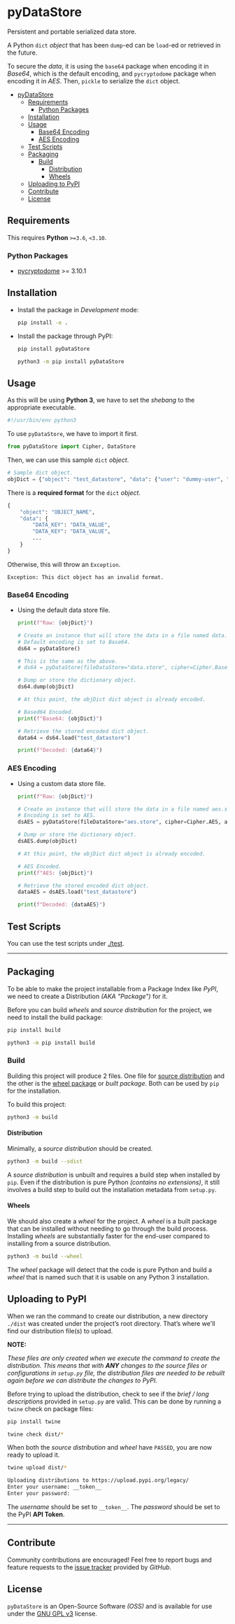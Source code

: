 # pyDataStore

Persistent and portable serialized data store.

A Python `dict` *object* that has been `dump`-ed can be `load`-ed or retrieved in the future.

To secure the *data*, it is using the `base64` package when encoding it in *Base64*, which is the default encoding, and `pycryptodome` package when encoding it in *AES*. Then, `pickle` to serialize the `dict` object.

- [pyDataStore](#pydatastore)
  - [Requirements](#requirements)
    - [Python Packages](#python-packages)
  - [Installation](#installation)
  - [Usage](#usage)
    - [Base64 Encoding](#base64-encoding)
    - [AES Encoding](#aes-encoding)
  - [Test Scripts](#test-scripts)
  - [Packaging](#packaging)
    - [Build](#build)
      - [Distribution](#distribution)
      - [Wheels](#wheels)
  - [Uploading to PyPI](#uploading-to-pypi)
  - [Contribute](#contribute)
  - [License](#license)

## Requirements

This requires **Python** `>=3.6`, `<3.10`.

### Python Packages

- [pycryptodome](https://pypi.org/project/pycryptodome/) >= 3.10.1

## Installation

- Install the package in *Development* mode:

    ```bash
    pip install -e .
    ```

- Install the package through PyPI:

    ```bash
    pip install pyDataStore
    ```

    ```bash
    python3 -m pip install pyDataStore
    ```

## Usage

As this will be using **Python 3**, we have to set the *shebang* to the appropriate executable.

```bash
#!/usr/bin/env python3
```

To use `pyDataStore`, we have to import it first.

```python
from pyDataStore import Cipher, DataStore
```

Then, we can use this sample `dict` *object*.

```python
# Sample dict object.
objDict = {"object": "test_datastore", "data": {"user": "dummy-user", "pass": "123qwe456asd789zxc"}}
```

There is a **required format** for the `dict` *object*.

```python
{
    "object": "OBJECT_NAME",
    "data": {
        "DATA_KEY": "DATA_VALUE",
        "DATA_KEY": "DATA_VALUE",
        ...
    }
}
```

Otherwise, this will throw an `Exception`.

```text
Exception: This dict object has an invalid format.
```

### Base64 Encoding

- Using the default data store file.

    ```python
    print(f"Raw: {objDict}")

    # Create an instance that will store the data in a file named data.store (default).
    # Default encoding is set to Base64.
    ds64 = pyDataStore()

    # This is the same as the above.
    # ds64 = pyDataStore(fileDataStore="data.store", cipher=Cipher.Base64)

    # Dump or store the dictionary object.
    ds64.dump(objDict)

    # At this point, the objDict dict object is already encoded.

    # Based64 Encoded.
    print(f"Base64: {objDict}")

    # Retrieve the stored encoded dict object.
    data64 = ds64.load("test_datastore")

    print(f"Decoded: {data64}")
    ```

### AES Encoding

- Using a custom data store file.

    ```python
    print(f"Raw: {objDict}")

    # Create an instance that will store the data in a file named aes.store.
    # Encoding is set to AES.
    dsAES = pyDataStore(fileDataStore="aes.store", cipher=Cipher.AES, aesKey="SPECIFY_AN_AES_KEY_HERE")

    # Dump or store the dictionary object.
    dsAES.dump(objDict)

    # At this point, the objDict dict object is already encoded.

    # AES Encoded.
    print(f"AES: {objDict}")

    # Retrieve the stored encoded dict object.
    dataAES = dsAES.load("test_datastore")

    print(f"Decoded: {dataAES}")
    ```

## Test Scripts

You can use the test scripts under [./test](https://github.com/kakaiba-talaga/pyDataStore/blob/main/tests/readme.md).

---

## Packaging

To be able to make the project installable from a Package Index like *PyPI*, we need to create a Distribution *(AKA "Package")* for it.

Before you can build *wheels* and *source distribution* for the project, we need to install the build package:

```bash
pip install build
```

```bash
python3 -m pip install build
```

### Build

Building this project will produce 2 files. One file for [source distribution](#distribution) and the other is the [wheel package](#wheels) or _built package_. Both can be used by `pip` for the installation.

To build this project:

```bash
python3 -m build
```

#### Distribution

Minimally, a *source distribution* should be created.

```bash
python3 -m build --sdist
```

A *source distribution* is unbuilt and requires a build step when installed by `pip`. Even if the distribution is pure Python *(contains no extensions)*, it still involves a build step to build out the installation metadata from `setup.py`.

#### Wheels

We should also create a *wheel* for the project. A *wheel* is a built package that can be installed without needing to go through the build process. Installing *wheels* are substantially faster for the end-user compared to installing from a source distribution.

```bash
python3 -m build --wheel
```

The *wheel* package will detect that the code is pure Python and build a *wheel* that is named such that it is usable on any Python 3 installation.

## Uploading to PyPI

When we ran the command to create our distribution, a new directory `./dist` was created under the project’s root directory. That’s where we'll find our distribution file(s) to upload.

**NOTE:**

*These files are only created when we execute the command to create the distribution. This means that with **ANY** changes to the source files or configurations in `setup.py` file, the distribution files are needed to be rebuilt again before we can distribute the changes to PyPI.*

Before trying to upload the distribution, check to see if the *brief / long descriptions* provided in `setup.py` are valid. This can be done by running a `twine` check on package files:

```bash
pip install twine
```

```bash
twine check dist/*
```

When both the *source distribution* and *wheel* have `PASSED`, you are now ready to upload it.

```bash
twine upload dist/*

Uploading distributions to https://upload.pypi.org/legacy/
Enter your username: __token__
Enter your password: 
```

The *username* should be set to `__token__`.
The *password* should be set to the PyPI **API Token**.

---

## Contribute

Community contributions are encouraged! Feel free to report bugs and feature requests to the [issue tracker](https://github.com/kakaiba-talaga/pyDataStore/issues) provided by *GitHub*.

## License

`pyDataStore` is an Open-Source Software *(OSS)* and is available for use under the [GNU GPL v3](https://github.com/kakaiba-talaga/pyDataStore/blob/main/LICENSE) license.
